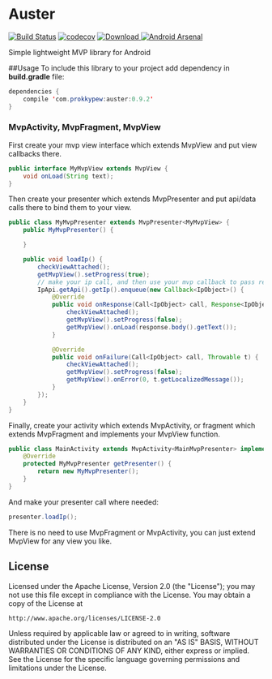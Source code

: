 # Auster
[![Build Status](https://travis-ci.org/Prokky/Auster.svg?branch=master)](https://travis-ci.org/Prokky/Auster)
[![codecov](https://codecov.io/gh/Prokky/Auster/branch/master/graph/badge.svg)](https://codecov.io/gh/Prokky/Auster)
[ ![Download](https://api.bintray.com/packages/prokky/maven/auster/images/download.svg) ](https://bintray.com/prokky/maven/auster/_latestVersion)
[![Android Arsenal](https://img.shields.io/badge/Android%20Arsenal-Auster-brightgreen.svg?style=flat)](http://android-arsenal.com/details/1/4021)

Simple lightweight MVP library for Android

##Usage
To include this library to your project add dependency in **build.gradle** file:
```java
dependencies {
    compile 'com.prokkypew:auster:0.9.2'
}
```
### MvpActivity, MvpFragment, MvpView
First create your mvp view interface which extends MvpView and put view callbacks there.
```java
public interface MyMvpView extends MvpView {
    void onLoad(String text);
}
```
Then create your presenter which extends MvpPresenter and put api/data calls there to bind them to your view.
```java
public class MyMvpPresenter extends MvpPresenter<MyMvpView> {
    public MyMvpPresenter() {

    }

    public void loadIp() {
        checkViewAttached();
        getMvpView().setProgress(true);
        // make your ip call, and then use your mvp callback to pass received data to your view.
        IpApi.getApi().getIp().enqueue(new Callback<IpObject>() {
            @Override
            public void onResponse(Call<IpObject> call, Response<IpObject> response) {
                checkViewAttached();
                getMvpView().setProgress(false);
                getMvpView().onLoad(response.body().getText());
            }

            @Override
            public void onFailure(Call<IpObject> call, Throwable t) {
                checkViewAttached();
                getMvpView().setProgress(false);
                getMvpView().onError(0, t.getLocalizedMessage());
            }
        });
    }
}
```

Finally, create your activity which extends MvpActivity, or fragment which extends MvpFragment and implements your MvpView function.
```java
public class MainActivity extends MvpActivity<MainMvpPresenter> implements MainMvpView {
    @Override
    protected MyMvpPresenter getPresenter() {
        return new MyMvpPresenter();
    }
}
```
And make your presenter call where needed:
```java
presenter.loadIp();
```

There is no need to use MvpFragment or MvpActivity, you can just extend MvpView for any view you like.

## License

Licensed under the Apache License, Version 2.0 (the "License");
you may not use this file except in compliance with the License.
You may obtain a copy of the License at

    http://www.apache.org/licenses/LICENSE-2.0

Unless required by applicable law or agreed to in writing, software
distributed under the License is distributed on an "AS IS" BASIS,
WITHOUT WARRANTIES OR CONDITIONS OF ANY KIND, either express or implied.
See the License for the specific language governing permissions and
limitations under the License.
